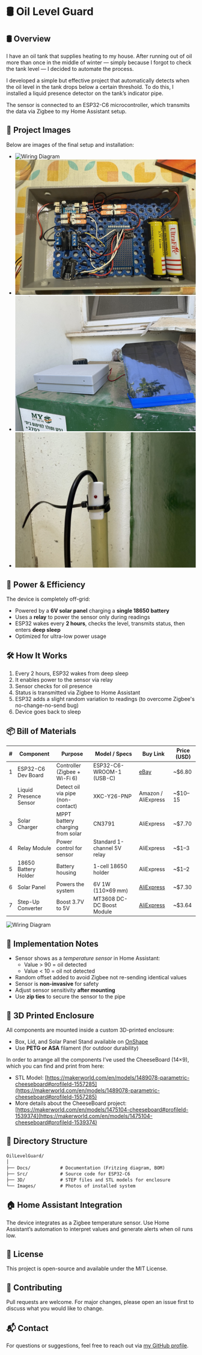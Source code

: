 # 🛢️ Oil Level Guard

## 🛢️ Overview

I have an oil tank that supplies heating to my house. After running out of oil more than once in the middle of winter — simply because I forgot to check the tank level — I decided to automate the process.

I developed a simple but effective project that automatically detects when the oil level in the tank drops below a certain threshold. To do this, I installed a liquid presence detector on the tank’s indicator pipe.

The sensor is connected to an ESP32-C6 microcontroller, which transmits the data via Zigbee to my Home Assistant setup.

## 📸 Project Images

Below are images of the final setup and installation:

- ![Wiring Diagram](Images/OilTankGaurd_wiring_diagram.jpg)
- ![Inside Wiring Layout](Images/IMG_5818_wirining.jpg)
- ![Project Enclosure](Images/IMG_5833.jpg)
- ![Sensor Mounted on Oil Tank](Images/IMG_5829.jpg)


## 🔋 Power & Efficiency

The device is completely off-grid:

- Powered by a **6V solar panel** charging a **single 18650 battery**
- Uses a **relay** to power the sensor only during readings
- ESP32 wakes every **2 hours**, checks the level, transmits status, then enters **deep sleep**
- Optimized for ultra-low power usage

## 🛠️ How It Works

1. Every 2 hours, ESP32 wakes from deep sleep
2. It enables power to the sensor via relay
3. Sensor checks for oil presence
4. Status is transmitted via Zigbee to Home Assistant
5. ESP32 adds a slight random variation to readings (to overcome Zigbee's no-change-no-send bug)
6. Device goes back to sleep

## 📦 Bill of Materials

| #  | Component                   | Purpose                             | Model / Specs                  | Buy Link | Price (USD) |
|----|-----------------------------|-------------------------------------|--------------------------------|----------|-------------|
| 1  | ESP32-C6 Dev Board          | Controller (Zigbee + Wi-Fi 6)       | ESP32-C6-WROOM-1 (USB-C)       | [eBay](https://www.ebay.com/itm/286165884292) | ~$6.80 |
| 2  | Liquid Presence Sensor      | Detect oil via pipe (non-contact)   | XKC-Y26-PNP                    | Amazon / AliExpress | ~$10–15 |
| 3  | Solar Charger               | MPPT battery charging from solar    | CN3791                         | AliExpress | ~$7.70 |
| 4  | Relay Module                | Power control for sensor            | Standard 1-channel 5V relay    | AliExpress | ~$1–3 |
| 5  | 18650 Battery Holder        | Battery housing                     | 1-cell 18650 holder            | AliExpress | ~$1–2 |
| 6  | Solar Panel                 | Powers the system                   | 6V 1W (110×69 mm)              | [AliExpress](https://www.aliexpress.com/item/1005002796119334.html) | ~$7.30 |
| 7  | Step-Up Converter           | Boost 3.7V to 5V                     | MT3608 DC-DC Boost Module      | [AliExpress](https://www.aliexpress.com/item/1005006678339221.html) | ~$3.64 |

![Wiring Diagram](Docs/OilTankGaurd_wiring_diagram.png)

## 🧰 Implementation Notes

- Sensor shows as a *temperature sensor* in Home Assistant:
  - Value > 90 = oil detected
  - Value < 10 = oil not detected
- Random offset added to avoid Zigbee not re-sending identical values
- Sensor is **non-invasive** for safety
- Adjust sensor sensitivity **after mounting**
- Use **zip ties** to secure the sensor to the pipe

## 🧱 3D Printed Enclosure

All components are mounted inside a custom 3D-printed enclosure:

- Box, Lid, and Solar Panel Stand available on [OnShape](https://cad.onshape.com/documents/b10629fecaf0ac9edbcd4630/w/6cedf870c4686d0133f1f7d6/e/6562cfb349b612dd35926ae9?renderMode=0&uiState=6870e38f8febda307c57b175)
- Use **PETG or ASA** filament (for outdoor durability)

In order to arrange all the components I’ve used the CheeseBoard (14×9), which you can find and print from here:
- STL Model: [https://makerworld.com/en/models/1489078-parametric-cheeseboard#profileId-1557285](https://makerworld.com/en/models/1489078-parametric-cheeseboard#profileId-1557285)
- More details about the CheeseBoard project: [https://makerworld.com/en/models/1475104-cheeseboard#profileId-1539374](https://makerworld.com/en/models/1475104-cheeseboard#profileId-1539374)

## 📁 Directory Structure

```
OilLevelGuard/
│
├── Docs/           # Documentation (Fritzing diagram, BOM)
├── Src/            # Source code for ESP32-C6
├── 3D/             # STEP files and STL models for enclosure
└── Images/         # Photos of installed system
```

## 🏠 Home Assistant Integration

The device integrates as a Zigbee temperature sensor. Use Home Assistant’s automation to interpret values and generate alerts when oil runs low.

## 📜 License

This project is open-source and available under the MIT License.

## 🤝 Contributing

Pull requests are welcome. For major changes, please open an issue first to discuss what you would like to change.

## 📬 Contact

For questions or suggestions, feel free to reach out via [my GitHub profile](https://github.com/koblevi).
